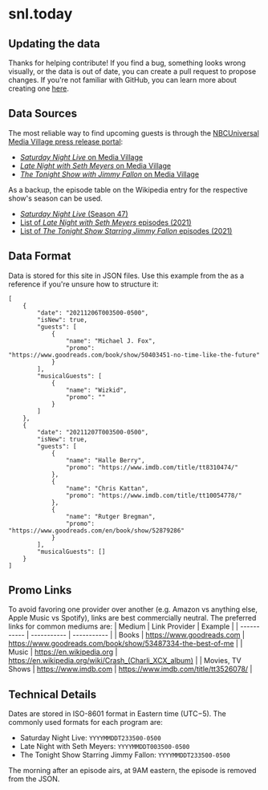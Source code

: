 # snl.today

## Updating the data
Thanks for helping contribute! If you find a bug, something looks wrong visually, or the data is out of date, you can create a pull request to propose changes. If you're not familiar with GitHub, you can learn more about creating one [here](https://www.youtube.com/watch?v=rgbCcBNZcdQ).

## Data Sources
The most reliable way to find upcoming guests is through the [NBCUniversal Media Village press release portal](https://www.nbcumv.com/mediavillage#/home):
- [_Saturday Night Live_ on Media Village](https://www.nbcumv.com/mediavillage/interactive/2929fed4187b40648b79a9839e70e91fproduct169208/index.html#/show/e91b3cec-b121-41ae-ac5b-1725193c92dd/press-releases)
- [_Late Night with Seth Meyers_ on Media Village](https://www.nbcumv.com/mediavillage/interactive/2929fed4187b40648b79a9839e70e91fproduct169208/index.html#/show/1a72eb63-bc15-42a3-84d3-f108c3cd9d80/press-releases)
- [_The Tonight Show with Jimmy Fallon_ on Media Village](https://www.nbcumv.com/mediavillage/interactive/2929fed4187b40648b79a9839e70e91fproduct169208/index.html#/show/ef2b8417-a8f9-4d23-a3db-0616dd5eb096/press-releases)

As a backup, the episode table on the Wikipedia entry for the respective show's season can be used.
- [_Saturday Night Live_ (Season 47)](https://en.wikipedia.org/wiki/Saturday_Night_Live_(season_47)#Episodes)
- [List of _Late Night with Seth Meyers_ episodes (2021)](https://en.wikipedia.org/wiki/List_of_Late_Night_with_Seth_Meyers_episodes_(2021))
- [List of _The Tonight Show Starring Jimmy Fallon_ episodes (2021)](https://en.wikipedia.org/wiki/List_of_The_Tonight_Show_Starring_Jimmy_Fallon_episodes_(2021))

## Data Format

Data is stored for this site in JSON files. Use this example from the as a reference if you're unsure how to structure it:
```
[
    {
        "date": "20211206T003500-0500",
        "isNew": true,
        "guests": [
            {
                "name": "Michael J. Fox",
                "promo": "https://www.goodreads.com/book/show/50403451-no-time-like-the-future"
            }
        ],
        "musicalGuests": [
            {
                "name": "Wizkid",
                "promo": ""
            }
        ]
    },
    {
        "date": "20211207T003500-0500",
        "isNew": true,
        "guests": [
            {
                "name": "Halle Berry",
                "promo": "https://www.imdb.com/title/tt8310474/"
            },
            {
                "name": "Chris Kattan",
                "promo": "https://www.imdb.com/title/tt10054778/"
            },
            {
                "name": "Rutger Bregman",
                "promo": "https://www.goodreads.com/en/book/show/52879286"
            }
        ],
        "musicalGuests": []
    }
]
```

## Promo Links
To avoid favoring one provider over another (e.g. Amazon vs anything else, Apple Music vs Spotify), links are best commercially neutral. The preferred links for common mediums are:
| Medium                 | Link Provider                     | Example                                                       |
| -----------            | -----------                       | -----------                                                   |
| Books                  | https://www.goodreads.com         | https://www.goodreads.com/book/show/53487334-the-best-of-me   | 
| Music                  | https://en.wikipedia.org          | https://en.wikipedia.org/wiki/Crash_(Charli_XCX_album)        |
| Movies, TV Shows       | https://www.imdb.com              | https://www.imdb.com/title/tt3526078/                         |

## Technical Details
Dates are stored in ISO-8601 format in Eastern time (UTC−5). The commonly used formats for each program are:
- Saturday Night Live: `YYYYMMDDT233500-0500`
- Late Night with Seth Meyers: `YYYYMMDDT003500-0500`
- The Tonight Show Starring Jimmy Fallon: `YYYYMMDDT233500-0500`

The morning after an episode airs, at 9AM eastern, the episode is removed from the JSON.

